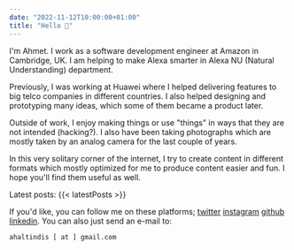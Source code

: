 ```yaml
---
date: "2022-11-12T10:00:00+01:00"
title: "Hello 👋"
---
```


I'm Ahmet. I work as a software development engineer at Amazon in Cambridge, UK. I am helping to make Alexa smarter in Alexa NU (Natural Understanding) department.

Previously, I was working at Huawei where I helped delivering features to big telco companies in different countries. I also helped designing and prototyping many ideas, which some of them became a product later.

Outside of work, I enjoy making things or use "things" in ways that they are not intended (hacking?). I also have been taking photographs which are mostly taken by an analog camera for the last couple of years.

In this very solitary corner of the internet, I try to create content in different formats which mostly optimized for me to produce content easier and fun. I hope you'll find them useful as well.

Latest posts:
{{< latestPosts >}}

If you'd like, you can follow me on these platforms; [twitter](https://www.twitter.com/ahaltindis) [instagram](https://www.instagram.com/ahaltindis) [github](https://github.com/ahaltindis) [linkedin](https://www.linkedin.com/in/ahmetaltindis/). You can also just send an e-mail to:

```ahaltindis [ at ] gmail.com```
